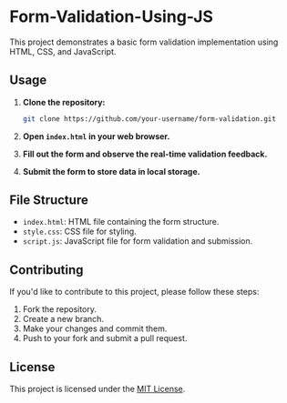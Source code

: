 # Form-Validation-Using-JS

This project demonstrates a basic form validation implementation using HTML, CSS, and JavaScript.

## Usage

1. **Clone the repository:**

    ```bash
    git clone https://github.com/your-username/form-validation.git
    ```

2. **Open `index.html` in your web browser.**

3. **Fill out the form and observe the real-time validation feedback.**

4. **Submit the form to store data in local storage.**

## File Structure

- `index.html`: HTML file containing the form structure.
- `style.css`: CSS file for styling.
- `script.js`: JavaScript file for form validation and submission.

## Contributing

If you'd like to contribute to this project, please follow these steps:

1. Fork the repository.
2. Create a new branch.
3. Make your changes and commit them.
4. Push to your fork and submit a pull request.

## License

This project is licensed under the [MIT License](LICENSE).

